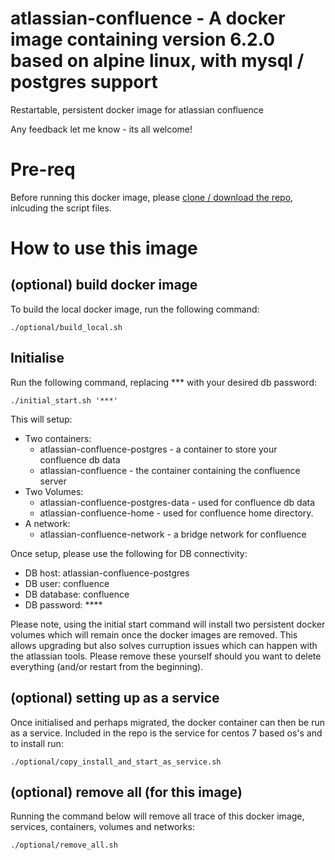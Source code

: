 # atlassian-confluence - A docker image containing version 6.2.0 based on alpine linux, with mysql / postgres support
Restartable, persistent docker image for atlassian confluence

Any feedback let me know - its all welcome!

# Pre-req

Before running this docker image, please [clone / download the repo](https://github.com/blofse/atlassian-confluence), inlcuding the script files.

# How to use this image
## (optional) build docker image

To build the local docker image, run the following command:

```
./optional/build_local.sh
```

## Initialise

Run the following command, replacing *** with your desired db password:
```
./initial_start.sh '***'
```
This will setup: 
* Two containers: 
	* atlassian-confluence-postgres - a container to store your confluence db data
	* atlassian-confluence - the container containing the confluence server
* Two Volumes:
	* atlassian-confluence-postgres-data - used for confluence db data
	* atlassian-confluence-home - used for confluence home directory.
* A network:
	* atlassian-confluence-network - a bridge network for confluence

Once setup, please use the following for DB connectivity:
* DB host: atlassian-confluence-postgres
* DB user: confluence
* DB database: confluence
* DB password: ****

Please note, using the initial start command will install two persistent docker volumes which will remain once the docker images are removed.
This allows upgrading but also solves curruption issues which can happen with the atlassian tools. Please remove these yourself should you want to delete everything (and/or restart from the beginning).

## (optional) setting up as a service

Once initialised and perhaps migrated, the docker container can then be run as a service. 
Included in the repo is the service for centos 7 based os's and to install run:
```
./optional/copy_install_and_start_as_service.sh
```

## (optional) remove all (for this image)

Running the command below will remove all trace of this docker image, services, containers, volumes and networks:

```
./optional/remove_all.sh

